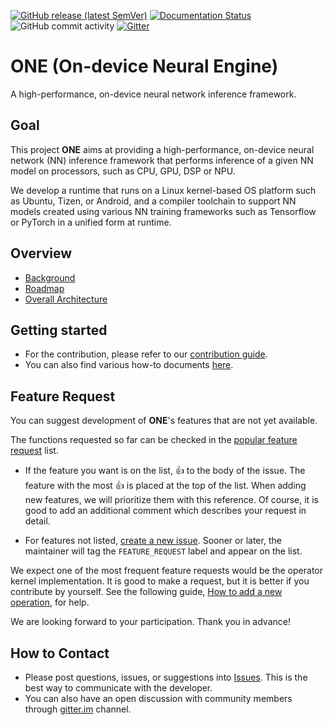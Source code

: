 [![GitHub release (latest
SemVer)](https://img.shields.io/github/v/release/Samsung/ONE)](https://github.com/Samsung/ONE/releases)
[![Documentation Status](https://readthedocs.org/projects/nnfw/badge/?version=latest)](https://nnfw.readthedocs.io/en/latest/?badge=latest)
![GitHub commit activity](https://img.shields.io/github/commit-activity/w/Samsung/ONE?color=light%20green)
[![Gitter](https://img.shields.io/gitter/room/Samsung/ONE?color=orange)](https://gitter.im/Samsung/ONE)

# **ONE** (On-device Neural Engine)

A high-performance, on-device neural network inference framework.

## Goal

This project **ONE** aims at providing a high-performance, on-device neural network (NN) inference
framework that performs inference of a given NN model on processors, such as CPU, GPU, DSP or NPU.

We develop a runtime that runs on a Linux kernel-based OS platform such as Ubuntu, Tizen, or 
Android, and a compiler toolchain to support NN models created using various NN training frameworks such 
as Tensorflow or PyTorch in a unified form at runtime.

## Overview

- [Background](docs/overview/background.md)
- [Roadmap](docs/overview/roadmap.md)
- [Overall Architecture](docs/overview/overall-architecture.md)

## Getting started

- For the contribution, please refer to our [contribution guide](docs/howto/how-to-contribute.md).
- You can also find various how-to documents [here](docs/howto).

## Feature Request

You can suggest development of **ONE**'s features that are not yet available.

The functions requested so far can be checked in the [popular feature request](https://github.com/Samsung/ONE/issues?q=label%3AFEATURE_REQUEST+) list.

- If the feature you want is on the list, :+1: to the body of the issue. The feature with the most
:+1: is placed at the top of the list. When adding new features, we will prioritize them with this reference.
Of course, it is good to add an additional comment which describes your request in detail.

- For features not listed, [create a new issue](https://github.com/Samsung/ONE/issues/new).
Sooner or later, the maintainer will tag the `FEATURE_REQUEST` label and appear on the list.

We expect one of the most frequent feature requests would be the operator kernel implementation.
It is good to make a request, but it is better if you contribute by yourself. See the following guide,
[How to add a new operation](docs/howto/how-to-add-a-new-operation.md), for help.

We are looking forward to your participation.
Thank you in advance!

## How to Contact

- Please post questions, issues, or suggestions into [Issues](https://github.com/Samsung/ONE/issues). This is the best way to communicate with the developer.
- You can also have an open discussion with community members through [gitter.im](https://gitter.im/Samsung/ONE) channel.
